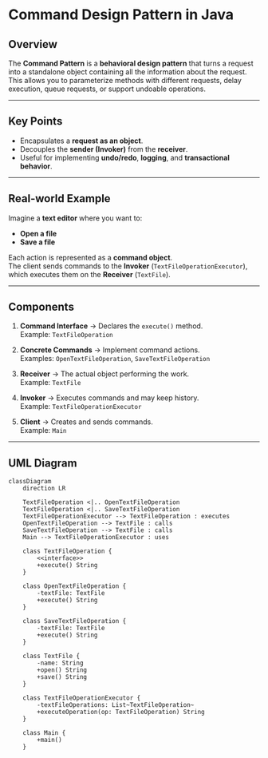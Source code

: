# Command Design Pattern in Java

## Overview

The **Command Pattern** is a **behavioral design pattern** that turns a request into a standalone object containing all the information about the request.  
This allows you to parameterize methods with different requests, delay execution, queue requests, or support undoable operations.

---

## Key Points

- Encapsulates a **request as an object**.
- Decouples the **sender (Invoker)** from the **receiver**.
- Useful for implementing **undo/redo**, **logging**, and **transactional behavior**.

---

## Real-world Example

Imagine a **text editor** where you want to:

- **Open a file**
- **Save a file**

Each action is represented as a **command object**.  
The client sends commands to the **Invoker** (`TextFileOperationExecutor`), which executes them on the **Receiver** (`TextFile`).  

---

## Components

1. **Command Interface** → Declares the `execute()` method.  
   Example: `TextFileOperation`

2. **Concrete Commands** → Implement command actions.  
   Examples: `OpenTextFileOperation`, `SaveTextFileOperation`

3. **Receiver** → The actual object performing the work.  
   Example: `TextFile`

4. **Invoker** → Executes commands and may keep history.  
   Example: `TextFileOperationExecutor`

5. **Client** → Creates and sends commands.  
   Example: `Main`

---

## UML Diagram

```mermaid
classDiagram
    direction LR

    TextFileOperation <|.. OpenTextFileOperation
    TextFileOperation <|.. SaveTextFileOperation
    TextFileOperationExecutor --> TextFileOperation : executes
    OpenTextFileOperation --> TextFile : calls
    SaveTextFileOperation --> TextFile : calls
    Main --> TextFileOperationExecutor : uses

    class TextFileOperation {
        <<interface>>
        +execute() String
    }

    class OpenTextFileOperation {
        -textFile: TextFile
        +execute() String
    }

    class SaveTextFileOperation {
        -textFile: TextFile
        +execute() String
    }

    class TextFile {
        -name: String
        +open() String
        +save() String
    }

    class TextFileOperationExecutor {
        -textFileOperations: List~TextFileOperation~
        +executeOperation(op: TextFileOperation) String
    }

    class Main {
        +main()
    }
